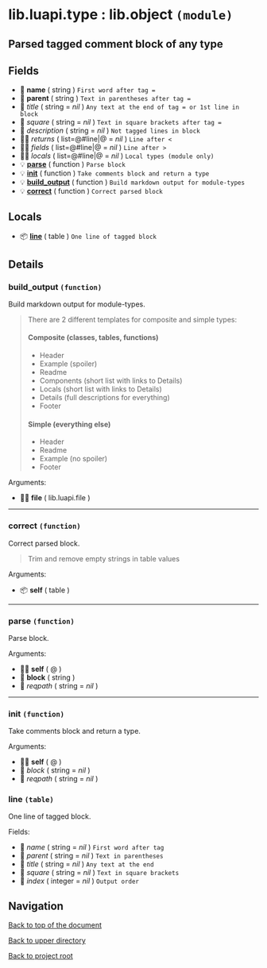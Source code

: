 # lib.luapi.type : lib.object `(module)`

## Parsed tagged comment block of any type

## Fields

+ 📝 **name** ( string )
	`First word after tag =`
+ 📝 **parent** ( string )
	`Text in parentheses after tag =`
+ 📝 _title_ ( string = *nil* )
	`Any text at the end of tag = or 1st line in block`
+ 📝 _square_ ( string = *nil* )
	`Text in square brackets after tag =`
+ 📝 _description_ ( string = *nil* )
	`Not tagged lines in block`
+ 👨‍👦 _returns_ ( list=@#line|@ = *nil* )
	`Line after <`
+ 👨‍👦 _fields_ ( list=@#line|@ = *nil* )
	`Line after >`
+ 👨‍👦 _locals_ ( list=@#line|@ = *nil* )
	`Local types (module only)`
+ 💡 **[parse][@>parse]** ( function )
	`Parse block`
+ 💡 **[init][@>init]** ( function )
	`Take comments block and return a type`
+ 💡 **[build_output][@>build_output]** ( function )
	`Build markdown output for module-types`
+ 💡 **[correct][@>correct]** ( function )
	`Correct parsed block`

## Locals

+ 📦 **[line][@#line]** ( table )
	`One line of tagged block`

## Details

### build_output `(function)`

Build markdown output for module-types.

> There are 2 different templates for composite and simple types:
>
> #### Composite (classes, tables, functions)
>
> + Header
> + Example    (spoiler)
> + Readme
> + Components (short list with links to Details)
> + Locals     (short list with links to Details)
> + Details    (full descriptions for everything)
> + Footer
>
> #### Simple (everything else)
>
> + Header
> + Readme
> + Example   (no spoiler)
> + Footer

Arguments:

+ 👨‍👦 **file** ( lib.luapi.file )

---

### correct `(function)`

Correct parsed block.

> Trim and remove empty strings in table values

Arguments:

+ 📦 **self** ( table )

---

### parse `(function)`

Parse block.

Arguments:

+ 👨‍👦 **self** ( @ )
+ 📝 **block** ( string )
+ 📝 _reqpath_ ( string = *nil* )

---

### init `(function)`

Take comments block and return a type.

Arguments:

+ 👨‍👦 **self** ( @ )
+ 📝 _block_ ( string = *nil* )
+ 📝 _reqpath_ ( string = *nil* )

### line `(table)`

One line of tagged block.

Fields:

+ 📝 _name_ ( string = *nil* )
	`First word after tag`
+ 📝 _parent_ ( string = *nil* )
	`Text in parentheses`
+ 📝 _title_ ( string = *nil* )
	`Any text at the end`
+ 📝 _square_ ( string = *nil* )
	`Text in square brackets`
+ 🧮 _index_ ( integer = *nil* )
	`Output order`

## Navigation

[Back to top of the document](#libluapitype--libobject-module)

[Back to upper directory](..)

[Back to project root](/../..)

[@>correct]: #correct-function
[@]: #libluapitype--libobject-module
[@>build_output]: #build_output-function
[@#line]: #line-table
[@>init]: #init-function
[@>parse]: #parse-function
